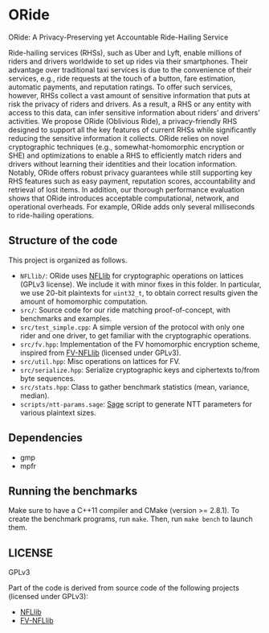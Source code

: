 # ORide
ORide: A Privacy-Preserving yet Accountable Ride-Hailing Service

Ride-hailing services (RHSs), such as Uber and Lyft, enable millions of riders and drivers worldwide to set up rides via their smartphones. Their advantage over traditional taxi services is due to the convenience of their services, e.g., ride requests at the touch of a button, fare estimation, automatic payments, and reputation ratings. To offer such services, however, RHSs collect a vast amount of sensitive information that puts at risk the privacy of riders and drivers. As a result, a RHS or any entity with access to this data, can infer sensitive information about riders’ and drivers’ activities.
We propose ORide (Oblivious Ride), a privacy-friendly RHS designed to support all the key features of current RHSs while significantly reducing the sensitive information it collects. ORide relies on novel cryptographic techniques (e.g., somewhat-homomorphic encryption or SHE) and optimizations to enable a RHS to efficiently match riders and drivers without learning their identities and their location information. Notably, ORide offers robust privacy guarantees while still supporting key RHS features such as easy payment, reputation scores, accountability and retrieval of lost items. In addition, our thorough performance evaluation shows that ORide introduces acceptable computational, network, and operational overheads. For example, ORide adds only several milliseconds to ride-hailing operations.

## Structure of the code

This project is organized as follows.

- `NFLlib/`: ORide uses [NFLlib](https://github.com/quarkslab/NFLlib) for cryptographic operations on lattices (GPLv3 license). We include it with minor fixes in this folder.
In particular, we use 20-bit plaintexts for `uint32_t`, to obtain correct results given the amount of homomorphic computation.
- `src/`: Source code for our ride matching proof-of-concept, with benchmarks and examples.
- `src/test_simple.cpp`: A simple version of the protocol with only one rider and one driver, to get familiar with the cryptographic operations.
- `src/fv.hpp`: Implementation of the FV homomorphic encryption scheme, inspired from [FV-NFLlib](https://github.com/CryptoExperts/FV-NFLlib) (licensed under GPLv3).
- `src/util.hpp`: Misc operations on lattices for FV.
- `src/serialize.hpp`: Serialize cryptographic keys and ciphertexts to/from byte sequences.
- `src/stats.hpp`: Class to gather benchmark statistics (mean, variance, median).
- `scripts/ntt-params.sage`: [Sage](http://www.sagemath.org/) script to generate NTT parameters for various plaintext sizes.

## Dependencies

- gmp
- mpfr

## Running the benchmarks

Make sure to have a C++11 compiler and CMake (version >= 2.8.1).
To create the benchmark programs, run `make`.
Then, run `make bench` to launch them.

## LICENSE

GPLv3

Part of the code is derived from source code of the following projects (licensed under GPLv3):
- [NFLlib](https://github.com/quarkslab/NFLlib)
- [FV-NFLlib](https://github.com/CryptoExperts/FV-NFLlib)

